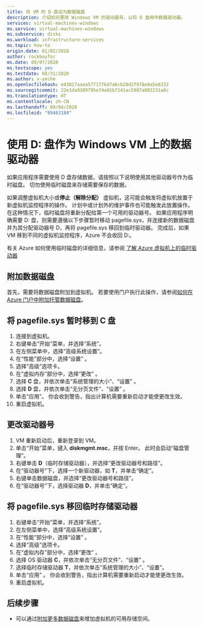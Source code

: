 ```yaml
---
title: 将 VM 的 D 盘设为数据磁盘
description: 介绍如何更改 Windows VM 的驱动器号，以将 D 盘用作数据驱动器。
services: virtual-machines-windows
ms.service: virtual-machines-windows
ms.subservice: disks
ms.workload: infrastructure-services
ms.topic: how-to
origin.date: 01/02/2018
author: rockboyfor
ms.date: 09/07/2020
ms.testscope: yes
ms.testdate: 08/31/2020
ms.author: v-yeche
ms.openlocfilehash: e43017aaea5771f76d7a6cb28d2f978e4a5e6332
ms.sourcegitcommit: 22e1da9309795e74a91b7241ac5987a802231a8c
ms.translationtype: HT
ms.contentlocale: zh-CN
ms.lasthandoff: 09/04/2020
ms.locfileid: "89463184"
---
```

# <a name="use-the-d-drive-as-a-data-drive-on-a-windows-vm"></a>使用 D: 盘作为 Windows VM 上的数据驱动器
如果应用程序需要使用 D 盘存储数据，请按照以下说明使用其他驱动器号作为临时磁盘。 切勿使用临时磁盘来存储需要保存的数据。

如果调整虚拟机大小或**停止（解除分配）** 虚拟机，这可能会触发将虚拟机放置于新虚拟机监控程序的操作。 计划中或计划外的维护事件也可能触发此放置操作。 在这种情况下，临时磁盘将重新分配给第一个可用的驱动器号。 如果应用程序明确需要 D: 盘，则需要遵循以下步骤暂时移动 pagefile.sys，并连接新的数据磁盘并为其分配驱动器号 D，再将 pagefile.sys 移回到临时驱动器。 完成后，如果 VM 移到不同的虚拟机监控程序，Azure 不会收回 D:。

有关 Azure 如何使用临时磁盘的详细信息，请参阅 [了解 Azure 虚拟机上的临时驱动器](https://docs.microsoft.com/archive/blogs/mast/understanding-the-temporary-drive-on-windows-azure-virtual-machines)

## <a name="attach-the-data-disk"></a>附加数据磁盘
首先，需要将数据磁盘附加到虚拟机。 若要使用门户执行此操作，请参阅[如何在 Azure 门户中附加托管数据磁盘](attach-managed-disk-portal.md)。

## <a name="temporarily-move-pagefilesys-to-c-drive"></a>将 pagefile.sys 暂时移到 C 盘
1. 连接到虚拟机。 
2. 右键单击“开始”菜单，并选择“系统”。 
3. 在左侧菜单中，选择“高级系统设置”。
4. 在“性能”部分中，选择“设置” 。
5. 选择“高级”选项卡。
6. 在“虚拟内存”部分中，选择“更改” 。
7. 选择 **C** 盘，并依次单击“系统管理的大小”、“设置” 。
8. 选择 **D** 盘，并依次单击“无分页文件”、“设置” 。
9. 单击“应用”。 你会收到警告，指出计算机需要重新启动才能使更改生效。
10. 重启虚拟机。

## <a name="change-the-drive-letters"></a>更改驱动器号
1. VM 重新启动后，重新登录到 VM。
2. 单击“开始”菜单，键入 **diskmgmt.msc**，并按 Enter。 此时会启动“磁盘管理”。
3. 右键单击 **D**（临时存储驱动器），并选择“更改驱动器号和路径”。
4. 在“驱动器号”下，选择一个新驱动器，如 **T**，并单击“确定”。 
5. 右键单击数据磁盘，并选择“更改驱动器号和路径”。
6. 在“驱动器号”下，选择驱动器 **D**，并单击“确定”。 

## <a name="move-pagefilesys-back-to-the-temporary-storage-drive"></a>将 pagefile.sys 移回临时存储驱动器
1. 右键单击“开始”菜单，并选择“系统”。
2. 在左侧菜单中，选择“高级系统设置”。
3. 在“性能”部分中，选择“设置” 。
4. 选择“高级”选项卡。
5. 在“虚拟内存”部分中，选择“更改” 。
6. 选择 OS 驱动器 **C**，并依次单击“无分页文件”、“设置” 。
7. 选择临时存储驱动器 **T**，并依次单击“系统管理的大小”、“设置”。
8. 单击“应用” 。 你会收到警告，指出计算机需要重新启动才能使更改生效。
9. 重启虚拟机。

## <a name="next-steps"></a>后续步骤
* 可以通过[附加更多数据磁盘](attach-managed-disk-portal.md)来增加虚拟机的可用存储空间。

<!-- Update_Description: update meta properties, wording update, update link -->